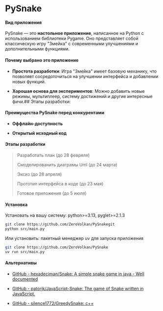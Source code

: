 # PySnake

#### **Вид приложения**

PySnake — это **настольное приложение**, написанное на Python с использованием библиотеки Pygame. Оно представляет собой классическую игру "Змейка" с современными улучшениями и дополнительными функциями.

#### **Почему выбрано это приложение**

- **Простота разработки**: Игра "Змейка" имеет базовую механику, что позволяет сосредоточиться на улучшении интерфейса и добавлении новых функций.

- **Хорошая основа для экспериментов**: Можно добавить новые режимы, мультиплеер, систему достижений и другие интересные фичи.## Этапы разработки:

#### **Преимущества PySnake перед конкурентами**

- **Оффлайн-доступность**

- **Открытый исходный код** 

#### Этапы разработки

> Разработать план (до 28 февряля)
> 
> Смоделированить диаграмы Uml (до 24 марта)
> 
> Эксиз (до 28 апреля)
> 
> Прототип интерфейса в коде (до 23 мая)
> 
> Готовое приложения (до 5 июля)

#### Установка

Установать на вашу систему: python>=3.13, pyglet>=2.1.3

```bash
git clone https://github.com/ZeroVolkan/PySnakegit
python src/main.py
```

Или установить: пакетный менеджер uv для запуска приложения

```bash
git clone https://github.com/ZeroVolkan/PySnake
uv run src/main.py
```

#### Альтернативы

- [GitHub - hexadeciman/Snake: A simple snake game in java - Well documented](https://github.com/hexadeciman/Snake)

- [GitHub - patorjk/JavaScript-Snake: The game of Snake written in JavaScript.](https://github.com/patorjk/JavaScript-Snake)

- [GitHub - silence1772/GreedySnake: c++](https://github.com/silence1772/GreedySnake)
